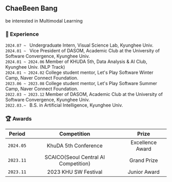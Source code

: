 ## ChaeBeen Bang
be interested in Multimodal Learning 

### 🏢 Experience

`2024.07 ~ ` Undergraduate Intern, Visual Science Lab, Kyunghee Univ.<br>
`2024.01 ~ ` Vice President of DASOM, Academic Club at the University of Software Convergence, Kyunghee Univ.<br>
`2024.01 ~ 2024.06` Member of KHUDA 5th, Data Analysis & AI Club, Kyunghee Univ. (NLP Track)<br>
`2024.01 ~ 2024.02` College student mentor, Let's Play Software Winter Camp, Naver Connect Foundation.<br>
`2023.06 ~ 2023.08` College student mentor, Let's Play Software Summer Camp, Naver Connect Foundation.<br>
`2022.03 ~ 2023.12` Member of DASOM, Academic Club at the University of Software Convergence, Kyunghee Univ.<br>
`2022.03.~ ` B.S. in Artificial Intelligence, Kyunghee Univ.



### 🏆 Awards

| Period | Competition | Prize |
|-------|:--------:|:---------:|
| `2024.05` | KhuDA 5th Conference | Excellence Award  |
| `2023.11` | SCAICO(Seoul Central AI Competition) | Grand Prize |
| `2023.11` | 2023 KHU SW Festival | Junior Award  |
